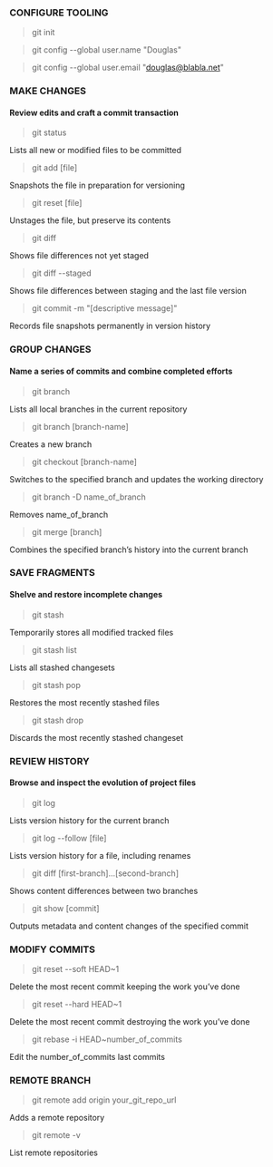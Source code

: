 ### CONFIGURE TOOLING

> git init  

> git config --global user.name "Douglas"  

> git config --global user.email "douglas@blabla.net"   

### MAKE CHANGES  
#### Review edits and craft a commit transaction  

> git status  

Lists all new or modified files to be committed  

> git add [file]  

Snapshots the file in preparation for versioning  

> git reset [file]  

Unstages the file, but preserve its contents  

> git diff  

Shows file differences not yet staged  

> git diff --staged  

Shows file differences between staging and the last file version  

> git commit -m "[descriptive message]"  

Records file snapshots permanently in version history

### GROUP CHANGES  
#### Name a series of commits and combine completed efforts  

> git branch  

Lists all local branches in the current repository  

> git branch [branch-name]  

Creates a new branch  

> git checkout [branch-name]  

Switches to the specified branch and updates the working directory  

> git branch -D name_of_branch  

Removes name_of_branch

> git merge [branch]  

Combines the specified branch’s history into the current branch

### SAVE FRAGMENTS  
#### Shelve and restore incomplete changes  

> git stash  

Temporarily stores all modified tracked files  

> git stash list  

Lists all stashed changesets

> git stash pop  

Restores the most recently stashed files  

> git stash drop  

Discards the most recently stashed changeset  

### REVIEW HISTORY  
#### Browse and inspect the evolution of project files  

> git log  

Lists version history for the current branch  

> git log --follow [file]  

Lists version history for a file, including renames  

> git diff [first-branch]...[second-branch]  

Shows content differences between two branches  

> git show [commit]  

Outputs metadata and content changes of the specified commit

### MODIFY COMMITS  

>git reset --soft HEAD~1  

Delete the most recent commit keeping the work you’ve done  

>git reset --hard HEAD~1  

Delete the most recent commit destroying the work you’ve done

>git rebase -i HEAD~number_of_commits  

Edit the number_of_commits last commits

### REMOTE BRANCH  

>git remote add origin your_git_repo_url  

Adds a remote repository  

>git remote -v  

List remote repositories